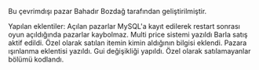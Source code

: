 Bu çevrimdışı pazar Bahadır Bozdağ tarafından geliştirilmiştir.

Yapılan eklentiler:
Açılan pazarlar MySQL'a kayıt edilerek restart sonrası oyun açıldığında pazarlar kaybolmaz.
Multi price sistemi yazıldı Barla satış aktif edildi.
Özel olarak satılan itemin kimin aldığının bilgisi eklendi.
Pazara ışınlanma eklentisi yazıldı.
Gui değişikliği yapıldı.
Özel olarak satılamayanlar bölümü kodlandı.
